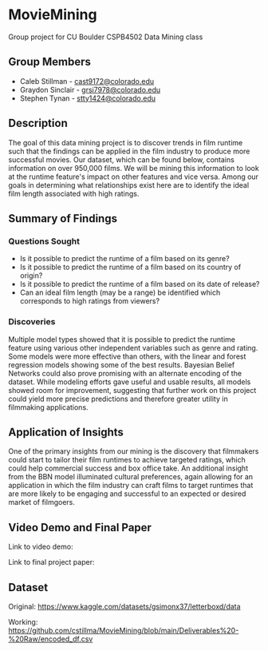 # MovieMining
Group project for CU Boulder CSPB4502 Data Mining class

## Group Members ##
- Caleb Stillman - cast9172@colorado.edu
- Graydon Sinclair - grsi7978@colorado.edu
- Stephen Tynan - stty1424@colorado.edu

## Description ##
The goal of this data mining project is to discover trends in film runtime such that the findings can be applied in the film industry to produce more successful movies. Our dataset, which can be found below, contains information on over 950,000 films. We will be mining this information to look at the runtime feature's impact on other features and vice versa. Among our goals in determining what relationships exist here are to identify the ideal film length associated with high ratings. 

## Summary of Findings ##
### Questions Sought ##
- Is it possible to predict the runtime of a film based on its genre?
- Is it possible to predict the runtime of a film based on its country of origin?
- Is it possible to predict the runtime of a film based on its date of release?
- Can an ideal film length (may be a range) be identified which corresponds to high ratings from viewers?

### Discoveries ### 
Multiple model types showed that it is possible to predict the runtime feature using various other independent variables such as genre and rating. Some models were more effective than others, with the linear and forest regression models showing some of the best results. Bayesian Belief Networks could also prove promising with an alternate encoding of the dataset. While modeling efforts gave useful and usable results, all models showed room for improvement, suggesting that further work on this project could yield more precise predictions and therefore greater utility in filmmaking applications.

## Application of Insights ##
One of the primary insights from our mining is the discovery that filmmakers could start to tailor their film runtimes to achieve targeted ratings, which could help commercial success and box office take. An additional insight from the BBN model illuminated cultural preferences, again allowing for an application in which the film industry can craft films to target runtimes that are more likely to be engaging and successful to an expected or desired market of filmgoers. 

## Video Demo and Final Paper ##
Link to video demo: 

Link to final project paper: 

## Dataset ##
Original: https://www.kaggle.com/datasets/gsimonx37/letterboxd/data

Working: https://github.com/cstillma/MovieMining/blob/main/Deliverables%20-%20Raw/encoded_df.csv
